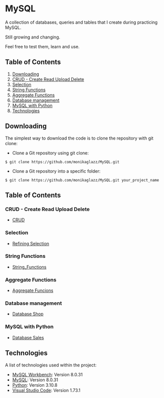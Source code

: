 # MySQL

A collection of databases, queries and tables that I create during practicing MySQL. 

Still growing and changing.

Feel free to test them, learn and use.

## Table of Contents

1. [Downloading](#downloading)
2. [CRUD - Create Read Upload Delete](#crud---create-read-upload-delete)
3. [Selection](#selection)
4. [String Functions](#string-functions)
5. [Aggregate Functions](#aggregate-functions)
6. [Database management](#database-management)
7. [MySQL with Python](#mysql-with-python)
8. [Technologies](#technologies)


## Downloading

The simplest way to download the code is to clone the repository with git clone:
- Clone a Git repository using git clone:
```
$ git clone https://github.com/monikaglazz/MySQL.git
```
- Clone a Git repository into a specific folder:
```
$ git clone https://github.com/monikaglazz/MySQL.git your_project_name
```

## Table of Contents

### CRUD - Create Read Upload Delete

* [CRUD](https://github.com/monikaglazz/MySQL/blob/main/CRUD.sql)

### Selection
* [Refining Selection](https://github.com/monikaglazz/MySQL/blob/main/refining_selections.sql)


### String Functions
* [String_Functions](https://github.com/monikaglazz/MySQL/blob/main/string_functions.sql)


### Aggregate Functions

* [Aggregate Funcions](https://github.com/monikaglazz/MySQL/blob/main/aggregate_functions.sql)

### Database management

* [Database Shop](https://github.com/monikaglazz/MySQL/tree/main/Database%20shop)

### MySQL with Python

* [Database Sales](https://github.com/monikaglazz/MySQL/tree/main/Database%20Sales)



## Technologies
A list of technologies used within the project:
* [MySQL Workbench](https://www.mysql.com/products/workbench/): Version 8.0.31
* [MySQL](https://www.mysql.com/): Version 8.0.31
* [Python](https://www.python.org/): Version 3.10.8
* [Visual Studio Code](https://code.visualstudio.com/): Version 1.73.1

